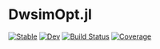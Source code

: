# DwsimOpt.jl

[![Stable](https://img.shields.io/badge/docs-stable-blue.svg)](https://lf-santos.github.io/DwsimOpt.jl/stable)
[![Dev](https://img.shields.io/badge/docs-dev-blue.svg)](https://lf-santos.github.io/DwsimOpt.jl/dev)
[![Build Status](https://github.com/lf-santos/DwsimOpt.jl/actions/workflows/CI.yml/badge.svg?branch=master)](https://github.com/lf-santos/DwsimOpt.jl/actions/workflows/CI.yml?query=branch%3Amaster)
[![Coverage](https://codecov.io/gh/lf-santos/DwsimOpt.jl/branch/master/graph/badge.svg)](https://codecov.io/gh/lf-santos/DwsimOpt.jl)
